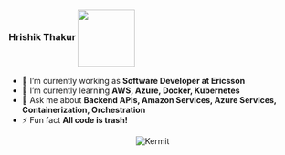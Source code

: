 
### Hrishik Thakur <img align="center" src="https://media.giphy.com/media/aTsSk8kKeD1qxSsy7S/giphy.gif" width="100">


- 🔭 I’m currently working as **Software Developer at Ericsson**
- 🌱 I’m currently learning **AWS, Azure, Docker, Kubernetes**
- 💬 Ask me about **Backend APIs, Amazon Services, Azure Services, Containerization, Orchestration**
- ⚡ Fun fact **All code is trash!**

<p align="center"> <img src="https://media.giphy.com/media/tydpNxSnNEgLvDm11D/giphy.gif" alt="Kermit"/>
